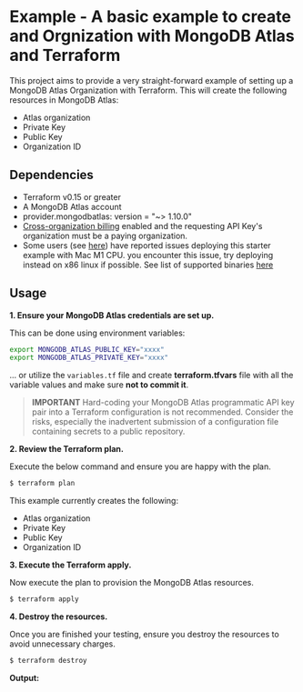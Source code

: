 # Example - A basic example to create and Orgnization with MongoDB Atlas and Terraform

This project aims to provide a very straight-forward example of setting up a MongoDB Atlas Organization with Terraform. This will create the following resources in MongoDB Atlas:

- Atlas organization
- Private Key
- Public Key
- Organization ID

## Dependencies

* Terraform v0.15 or greater
* A MongoDB Atlas account 
* provider.mongodbatlas: version = "~> 1.10.0"
* [Cross-organization billing](https://www.mongodb.com/docs/atlas/billing/#cross-organization-billing) enabled and the requesting API Key's organization must be a paying organization. 
* Some users (see [here](https://github.com/mongodb/terraform-provider-mongodbatlas/issues/1083)) have reported issues deploying this starter example with Mac M1 CPU. you encounter this issue, try deploying instead on x86 linux if possible. See list of supported binaries [here](https://github.com/mongodb/terraform-provider-mongodbatlas/releases/tag/v1.8.1)  

## Usage

**1\. Ensure your MongoDB Atlas credentials are set up.**

This can be done using environment variables:

```bash
export MONGODB_ATLAS_PUBLIC_KEY="xxxx"
export MONGODB_ATLAS_PRIVATE_KEY="xxxx"
```

... or utilize the `variables.tf` file and create **terraform.tfvars** file with all the variable values and make sure **not to commit it**.


> **IMPORTANT** Hard-coding your MongoDB Atlas programmatic API key pair into a Terraform configuration is not recommended. Consider the risks, especially the inadvertent submission of a configuration file containing secrets to a public repository.


**2\. Review the Terraform plan.**

Execute the below command and ensure you are happy with the plan.

``` bash
$ terraform plan
```

This example currently creates the following:

- Atlas organization
- Private Key
- Public Key
- Organization ID

**3\. Execute the Terraform apply.**

Now execute the plan to provision the MongoDB Atlas resources.

``` bash
$ terraform apply
```

**4\. Destroy the resources.**

Once you are finished your testing, ensure you destroy the resources to avoid unnecessary charges.

``` bash
$ terraform destroy
```

**Output:**
